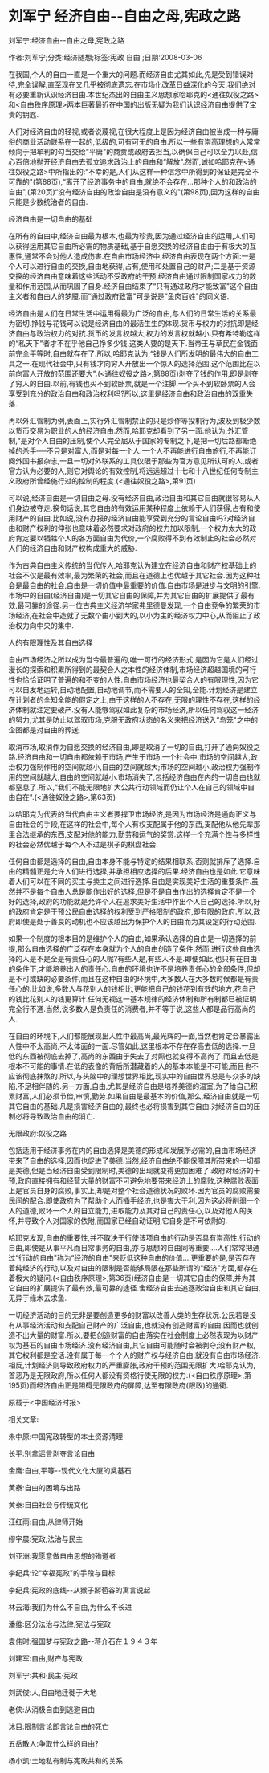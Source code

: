 # 刘军宁  经济自由--自由之母,宪政之路    
    
刘军宁:经济自由--自由之母,宪政之路    
作者:刘军宁;分类:经济随想;标签:宪政 自由 ;日期:2008-03-06    
在我国,个人的自由一直是一个重大的问题.而经济自由尤其如此,先是受到错误对待,完全误解,直至现在又几乎被彻底遗忘.在市场化改革日益深化的今天,我们绝对有必要重新认识经济自由.本世纪杰出的自由主义思想家哈耶克的<通往奴役之路>和<自由秩序原理>两本巨著最近在中国的出版无疑为我们认识经济自由提供了宝贵的钥匙.    
人们对经济自由的轻视,或者说蔑视,在很大程度上是因为经济自由被当成一种与庸俗的商业活动联系在一起的,低级的,可有可无的自由.所以一些有崇高理想的人常常倾向于把牟利的勾当交给“平庸"的商贾或政府去担当,以确保自己可以全力以赴,信心百倍地抛开经济自由去孤立追求政治上的自由和“解放".然而,诚如哈耶克在<通往奴役之路>中所指出的:“不幸的是,人们从这样一种信念中所得到的保证是完全不可靠的"(第88页),“离开了经济事务中的自由,就绝不会存在...那种个人的和政治的自由",(第20页)“没有经济自由的政治自由是没有意义的"(第98页),因为这样的自由只能是少数统治者的自由.    
经济自由是一切自由的基础    
在所有的自由中,经济自由最为根本,也最为珍贵,因为通过经济自由的运用,人们可以获得运用其它自由所必需的物质基础,基于自愿交换的经济自由由于有极大的互惠性,通常不会对他人造成伤害.在自由市场经济中,经济自由表现在两个方面:一是个人可以进行自由的交换,自由地获得,占有,使用和处置自己的财产;二是基于资源交换的经济自由意味着这些活动不受政府的干预.经济自由通过限制国家权力的数量和作用范围,从而巩固了自身.经济自由结束了“只有通过政府才能致富"这个自由主义者和自由人的梦魇.而“通过政府致富"可是说是“鱼肉百姓"的同义语.    
经济自由是人们在日常生活中运用得最为广泛的自由,与人们的日常生活的关系最为密切.挣钱与花钱可以说是经济自由的最活生生的体现.货币与权力的对抗即是经济自由与政治权力的对抗.货币的发言权越大,权力的发言权就越小.只有希特勒这样的“私天下"者才不在乎他自己挣多少钱,这类人要的是天下.当帝王与草民在金钱面前完全平等时,自由就存在了.所以,哈耶克认为,“钱是人们所发明的最伟大的自由工具之一.在现代社会中,只有钱才向穷人开放出一个惊人的选择范围,这个范围比在以前向富人开放的范围还要大".(<通往奴役之路>,第88页)剥夺了钱的作用,即是剥夺了穷人的自由.以前,有钱也买不到软卧票,就是一个注脚.一个买不到软卧票的人会享受到充分的政治自由和政治权利吗?所以,这里是经济自由和政治自由的双重失落.    
再以外汇管制为例,表面上,实行外汇管制禁止的只是炒作等投机行为,波及到极少数以货币交易为职业的人的经济自由.然而,哈耶克却看到了另一面.他认为,外汇管制,“是对个人自由的压制,使个人完全屈从于国家的专制之下,是把一切后路都断绝掉的杀手──不只是对富人,而是对每一个人.一个人不再能进行自由旅行,不再能订阅外国书报杂志,一旦一切对外联系的工具仅限于那些为官方意见所认可的人,或者官方认为必要的人,则它对舆论的有效控制,将远远超过十七和十八世纪任何专制主义政府所曾经施行过的控制的程度.(<通往奴役之路>,第91页)    
可以说,经济自由是一切自由之母.没有经济自由,政治自由和其它自由就很容易从人们身边被夺走.换句话说,其它自由的有效运用某种程度上依赖于人们获得,占有和使用财产的自由.比如说,没有办报的经济自由能享受到充分的言论自由吗?对经济自由和财产权利的伸张也意味着必然要求对政府的权力加以限制,一个权力太大的政府肯定要以牺牲个人的各方面自由为代价,一个腐败得不到有效制止的社会必然对人们的经济自由和财产权构成重大的威胁.    
作为古典自由主义传统的当代传人,哈耶克认为建立在经济自由和财产权基础上的社会不仅是最有效率,最为繁荣的社会,而且在道德上也优越于其它社会.因为这种社会是最自由的社会,自由是一切价值中最重要的价值.自由市场是进步与文明的引擎.市场中的自由(经济自由)是一切其它自由的保障,并为其它自由的扩展提供了最有效,最可靠的途径.另一位古典主义经济学家弗里德曼发现,一个自由竞争的繁荣的市场经济,在社会中造就了无数个由小到大的,以小为主的经济权力中心,从而阻止了政治权力向中央的集中.    
人的有限理性及其自由选择    
自由市场经济之所以成为当今最普遍的,唯一可行的经济形式,是因为它是人们经过漫长的探索和积累所得到的最契合人之本性的经济体制,市场经济超越国境的可行性也恰恰证明了普遍的和不变的人性.自由市场经济也最契合人的有限理性,因为它可以自发地运转,自动地配置,自动地调节,而不需要人的全知,全能.计划经济是建立在计划者的全知全能的假定之上,由于这样的人不存在,无限的理性不存在,这样的经济体制就注定要破产.没有人能够驾驭如此复杂的市场经济,所以任何驾驭这一经济的努力,尤其是防止以驾驭市场,克服无政府状态的名义来把经济送入“鸟笼"之中的企图都是对自由的葬送.    
取消市场,取消作为自愿交换的经济自由,即是取消了一切的自由,打开了通向奴役之路.经济自由和一切自由都依赖于市场,产生于市场.一个社会中,市场的空间越大,政治权力强制作用的空间就越小,自由的空间就越大;市场的空间越小,政治权力强制作用的空间就越大,自由的空间就越小.市场消失了,包括经济自由在内的一切自由也就都窒息了.所以,“我们不能无限地扩大公共行动领域而仍让个人在自己的领域中自由自在".(<通往奴役之路>,第63页)    
以哈耶克为代表的当代自由主义者要捍卫市场经济,是因为市场经济是通向正义与自由社会的手段,在这样的社会中,每个人有权支配属于他的东西,支配他从他先辈那里合法继承的东西,支配对他的能力,勤劳和运气的奖赏.这样一个充满个性与多样性的社会必然优越于每个人不过是棋子的棋盘社会.    
任何自由都是选择的自由,自由本身不能与特定的结果相联系,否则就排斥了选择.自由的精髓正是允许人们进行选择,并承担相应选择的后果.经济自由也是如此,它意味着人们可以在不同的买主与卖主之间进行选择.自由是实现美好生活的重要条件.虽然并不是每个自由人总是能作出好的选择,但是不是自由作出的选择肯定不是一个好的选择,政府的功能就是允许个人在追求美好生活中作出个人自己的选择.所以,好的政府肯定是干预公民自由选择的权利受到严格限制的政府,即有限的政府.所以,政府即使是处于善良的动机也不应该越出为保护个人的自由而为其设定的行动范围.    
如果一个制度的根本目的是维护个人的自由,如果承认选择的自由是一切选择的前提,那么自由选择的广泛存在本身就为个人的自由创造了条件.然而,进行这些自由选择的人是不是全是有责任心的人呢?有些人是,有些人不是.即便如此,也只有在自由的条件下,才能培养出人的责任心.自由的环境也许不是培养责任心的全部条件,但却是不可或缺的必要条件,而且在这种自由的环境中,大多数人在大多数时候都是有责任心的.比如说,多数人与花别人的钱相比,更能把自己的钱花到有效的地方,花自己的钱比花别人的钱更算计.任何无视这一基本规律的经济体制和所有制都已被证明完全行不通.当然,说多数人是负责任的消费者,并不等于说,这些人都是品行高尚的人.    
在自由的环境下,人们都能展现出人性中最高尚,最光辉的一面,当然也肯定会暴露出人性中不太高尚,不太体面的一面.尽管如此,这里根本不存在存高去低的选择.一旦低的东西被彻底去掉了,高尚的东西由于失去了对照也就变得不高尚了.而且去低是根本不可能的事情.在低的表像的背后所潜藏着的人的基本本能是不可能,而且也不应该彻底抹煞的.所以,与头脑中的理想世界相比,现实中的自由世界总是与众多的缺陷,不足相伴随的.另一方面,自由,尤其是经济自由是培养美德的温室,为了给自己积累财富,人们必须节俭,审慎,勤劳.如果自由是最基本的价值,那么,经济自由就是一切其它自由的基础.凡是损害经济自由的,最终也必将损害到其它自由.对经济自由的压制必将导致政治自由的消亡.    
无限政府:奴役之路    
包括适用于经济事务在内的自由选择是美德的形成和发展所必需的,自由市场经济带来了自由的选择,因而也促进了美德.当然,经济自由绝不能保障其所带来的一切都是美德,但是当经济自由受到限制时,美德的出现就变得更加困难了.政府对经济的干预,政府直接拥有和经营大量的财富不可避免地要带来经济上的腐败,这种腐败表面上是官员自身的腐败,事实上,却是对整个社会道德状况的败坏.因为官员的腐败需要民间的配合.即使政府为了帮助个人而插手经济,也是害大于利,因为这必将削弱一个人的道德,败坏一个人的自立能力,进取能力及其对自己的责任心,以及对他人的关怀,并导致个人对国家的依附,而国家已经自动证明,它自身是不可依附的.    
哈耶克发现,自由的重要性,并不取决于行使该项自由的行动是否具有崇高性.行动的自由,即使是从事平凡而日常事务的自由,亦与思想的自由同等重要....人们常常把通过“行动的自由"称为“经济的自由"来贬低这种自由的价值....更重要的是,是否存在着纯经济的行动,以及对自由的限制是否能够局限在那些所谓的“经济"方面,都存在着极大的疑问.(<自由秩序原理>,第36页)经济自由是一切其它自由的保障,并为其它自由的扩展提供了最有效,最可靠的途径.舍经济自由去追逐政治自由和其它自由,无异于缘木去求鱼.    
一切经济活动的目的无非是要创造更多的财富以改善人类的生存状况.公民若是没有从事经济活动和支配自己财产的广泛自由,也就没有创造财富的自由,因而也就创造不出大量的财富.所以,要把创造财富的自由落实在社会制度上必然表现为以财产权为基石的自由市场经济.没有经济自由,其它自由可能随时会被剥夺;没有财产权,其它权利都是空话.没有属于每一个个人的财产权与经济自由,就没有自由市场经济.相反,计划经济则导致政府权力的严重膨胀,政府干预的范围无限扩大.哈耶克认为,首恶乃是无限政府,所以任何人都没有资格行使无限的权力.(<自由秩序原理>,第195页)而经济自由正是阻碍无限政府的屏障,达至有限政府(限政)的通衢.    
原载于<中国经济时报>    
    
相关文章:    
朱中原:中国宪政转型的本土资源清理    
长平:别拿谣言剥夺言论自由    
金鹰:自由,平等--现代文化大厦的奠基石    
黄泰:自由的困境与出路    
黄泰:自由社会与传统文化    
汪红雨:自由,从律师开始    
缪宇晨:宪政,法治与民主    
刘亚洲:我愿意做自由思想的殉道者    
李纪兵:论“幸福宪政"的手段与目标    
李纪兵:宪政的底线--从猴子掰苞谷的寓言说起    
林云海:我们为什么不自由,为什么不长进    
潘维:区分法治与法律,宪法与宪政    
袁伟时:强国梦与宪政之路--蒋介石在１９４３年    
刘建军:自由,财产与宪政    
刘军宁:共和·民主·宪政    
刘武俊:人,自由地迁徙于大地    
老侠:从消极自由到逃避自由    
沐目:限制言论即言论自由的死亡    
五岳散人:争取什么样的自由?    
杨小凯:土地私有制与宪政共和的关系